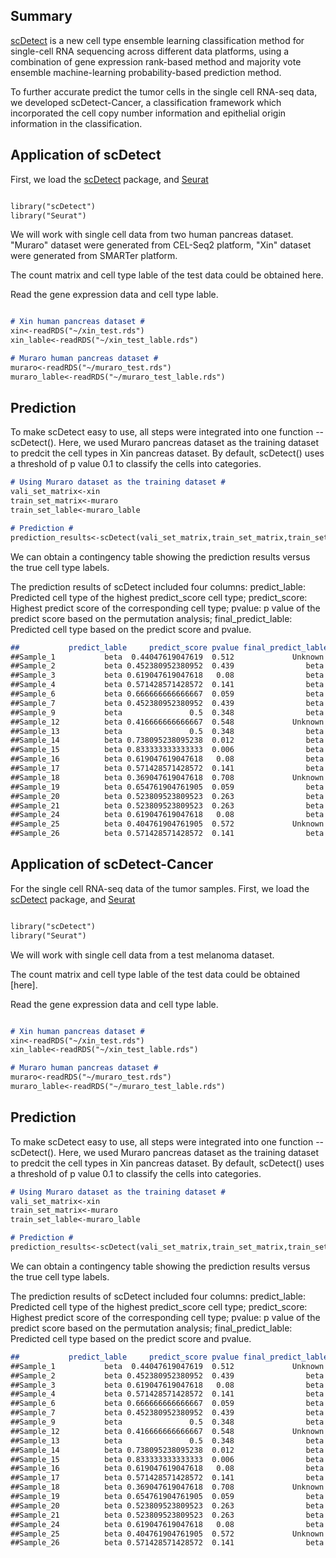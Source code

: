 ## Summary

[scDetect](https://github.com/IVDgenomicslab/scDetect/) is a new cell type ensemble learning classification method for single-cell RNA sequencing across different data platforms, using a combination of gene expression rank-based method and majority vote ensemble machine-learning probability-based prediction method.

To further accurate predict the tumor cells in the single cell RNA-seq data, we developed scDetect-Cancer, a classification framework which incorporated the cell copy number information and epithelial origin information in the classification.

## Application of scDetect

First, we load the [scDetect](https://github.com/IVDgenomicslab/scDetect/) package, and [Seurat](https://satijalab.org/seurat/install.html)

```markdown

library("scDetect")
library("Seurat")

```

We will work with single cell data from two human pancreas dataset. "Muraro" dataset were generated from CEL-Seq2 platform, "Xin" dataset were generated from SMARTer platform.

The count matrix and cell type lable of the test data could be obtained here.

Read the gene expression data and cell type lable.

```markdown

# Xin human pancreas dataset #
xin<-readRDS("~/xin_test.rds")
xin_lable<-readRDS("~/xin_test_lable.rds")

# Muraro human pancreas dataset #
muraro<-readRDS("~/muraro_test.rds")
muraro_lable<-readRDS("~/muraro_test_lable.rds")

```

## Prediction

To make scDetect easy to use, all steps were integrated into one function -- scDetect(). 
Here, we used Muraro pancreas dataset as the training dataset to predcit the cell types in Xin pancreas dataset. By default, scDetect() uses a threshold of p value 0.1 to classify the cells into categories.


```markdown
# Using Muraro dataset as the training dataset #
vali_set_matrix<-xin
train_set_matrix<-muraro
train_set_lable<-muraro_lable

# Prediction #
prediction_results<-scDetect(vali_set_matrix,train_set_matrix,train_set_lable,p_value=0.1)

```

We can obtain a contingency table showing the prediction results versus the true cell type labels.

The prediction results of scDetect included four columns:
predict_lable: Predicted cell type of the highest predict_score cell type;
predict_score: Highest predict score of the corresponding cell type;
pvalue: p value of the predict score based on the permutation analysis;
final_predict_lable: Predicted cell type based on the predict score and pvalue.


```markdown
##           predict_lable     predict_score pvalue final_predict_lable
##Sample_1           beta  0.44047619047619  0.512             Unknown
##Sample_2           beta 0.452380952380952  0.439                beta
##Sample_3           beta 0.619047619047618   0.08                beta
##Sample_4           beta 0.571428571428572  0.141                beta
##Sample_6           beta 0.666666666666667  0.059                beta
##Sample_7           beta 0.452380952380952  0.439                beta
##Sample_9           beta               0.5  0.348                beta
##Sample_12          beta 0.416666666666667  0.548             Unknown
##Sample_13          beta               0.5  0.348                beta
##Sample_14          beta 0.738095238095238  0.012                beta
##Sample_15          beta 0.833333333333333  0.006                beta
##Sample_16          beta 0.619047619047618   0.08                beta
##Sample_17          beta 0.571428571428572  0.141                beta
##Sample_18          beta 0.369047619047618  0.708             Unknown
##Sample_19          beta 0.654761904761905  0.059                beta
##Sample_20          beta 0.523809523809523  0.263                beta
##Sample_21          beta 0.523809523809523  0.263                beta
##Sample_24          beta 0.619047619047618   0.08                beta
##Sample_25          beta 0.404761904761905  0.572             Unknown
##Sample_26          beta 0.571428571428572  0.141                beta
```


## Application of scDetect-Cancer

For the single cell RNA-seq data of the tumor samples. First, we load the [scDetect](https://github.com/IVDgenomicslab/scDetect/) package, and [Seurat](https://satijalab.org/seurat/install.html)

```markdown

library("scDetect")
library("Seurat")

```

We will work with single cell data from a test melanoma dataset. 

The count matrix and cell type lable of the test data could be obtained [here].

Read the gene expression data and cell type lable.

```markdown

# Xin human pancreas dataset #
xin<-readRDS("~/xin_test.rds")
xin_lable<-readRDS("~/xin_test_lable.rds")

# Muraro human pancreas dataset #
muraro<-readRDS("~/muraro_test.rds")
muraro_lable<-readRDS("~/muraro_test_lable.rds")

```

## Prediction

To make scDetect easy to use, all steps were integrated into one function -- scDetect(). 
Here, we used Muraro pancreas dataset as the training dataset to predcit the cell types in Xin pancreas dataset. By default, scDetect() uses a threshold of p value 0.1 to classify the cells into categories.


```markdown
# Using Muraro dataset as the training dataset #
vali_set_matrix<-xin
train_set_matrix<-muraro
train_set_lable<-muraro_lable

# Prediction #
prediction_results<-scDetect(vali_set_matrix,train_set_matrix,train_set_lable,p_value=0.1)

```

We can obtain a contingency table showing the prediction results versus the true cell type labels.

The prediction results of scDetect included four columns:
predict_lable: Predicted cell type of the highest predict_score cell type;
predict_score: Highest predict score of the corresponding cell type;
pvalue: p value of the predict score based on the permutation analysis;
final_predict_lable: Predicted cell type based on the predict score and pvalue.


```markdown
##           predict_lable     predict_score pvalue final_predict_lable
##Sample_1           beta  0.44047619047619  0.512             Unknown
##Sample_2           beta 0.452380952380952  0.439                beta
##Sample_3           beta 0.619047619047618   0.08                beta
##Sample_4           beta 0.571428571428572  0.141                beta
##Sample_6           beta 0.666666666666667  0.059                beta
##Sample_7           beta 0.452380952380952  0.439                beta
##Sample_9           beta               0.5  0.348                beta
##Sample_12          beta 0.416666666666667  0.548             Unknown
##Sample_13          beta               0.5  0.348                beta
##Sample_14          beta 0.738095238095238  0.012                beta
##Sample_15          beta 0.833333333333333  0.006                beta
##Sample_16          beta 0.619047619047618   0.08                beta
##Sample_17          beta 0.571428571428572  0.141                beta
##Sample_18          beta 0.369047619047618  0.708             Unknown
##Sample_19          beta 0.654761904761905  0.059                beta
##Sample_20          beta 0.523809523809523  0.263                beta
##Sample_21          beta 0.523809523809523  0.263                beta
##Sample_24          beta 0.619047619047618   0.08                beta
##Sample_25          beta 0.404761904761905  0.572             Unknown
##Sample_26          beta 0.571428571428572  0.141                beta
```
